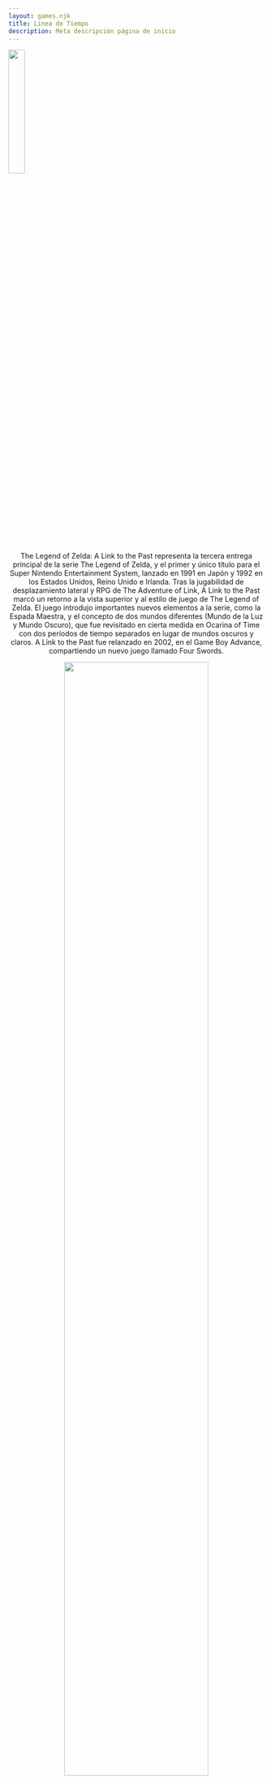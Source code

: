 ```yaml
---
layout: games.njk
title: Linea de Tiempo 
description: Meta descripción página de inicio
---
```

</p>
<img width="25%" src="/img/A_Link_to_the_Past.png">

<center>
  <section class="row container-lg">
    <article class="col-12 col-md-6">
      <p class="text-end">The Legend of Zelda: A Link to the Past representa la tercera entrega principal de la serie The Legend of Zelda, y el primer y único título para el Super Nintendo Entertainment System, lanzado en 1991 en Japón y 1992 en los Estados Unidos, Reino Unido e Irlanda. Tras la jugabilidad de desplazamiento lateral y RPG de The Adventure of Link, A Link to the Past marcó un retorno a la vista superior y al estilo de juego de The Legend of Zelda. El juego introdujo importantes nuevos elementos a la serie, como la Espada Maestra, y el concepto de dos mundos diferentes (Mundo de la Luz y Mundo Oscuro), que fue revisitado en cierta medida en Ocarina of Time con dos períodos de tiempo separados en lugar de mundos oscuros y claros. A Link to the Past fue relanzado en 2002, en el Game Boy Advance, compartiendo un nuevo juego llamado Four Swords.</p>
    </article>
    <article class="col-12 col-md-6">
      <center><img width="75%" src="/img/LP_T.png" alt=""></center>
    </article>
    <article class="col-12">
      <h2>Historia</h2>
    </article>
    <article class="col-12 col-md-4">
      <p class=text-end>El juego comienza con Link despertando en medio de una noche tormentosa debido a un ruego telepático de la Princesa Zelda, quien le informa que está prisionera en el calabozo del castillo y necesita ayuda. Ahora completamente despierto, Link encuentra a su tío con una espada y un escudo en mano. Este le advierte a Link que no abandone la casa y luego se dirige hacia el castillo. A pesar de la advertencia de su tío, Link lo ignora y lo sigue, solo para llegar al castillo y encontrarlo gravemente herido. Su tío le entrega a Link su espada y escudo y le encomienda el destino de la Princesa Zelda. Link procede a rescatar a Zelda, y ambos escapan del castillo a través del sistema de alcantarillado hacia el santuario justo al norte del castillo.Allí, el sacerdote le informa a Link que la única arma lo suficientemente poderosa como para derrotar a Agahnim es la sagrada Espada Maestra. Luego lo envía a encontrar al anciano Sahasrahla, quien explica que no cualquiera puede empuñar la legendaria espada y que un héroe debe surgir de los descendientes de los Caballeros de Hyrule. Para demostrar que es digno de empuñar la Espada del Mal, Link debe adquirir los tres Pendentivos de la Virtud.Después de obtener con éxito los pendentivos y retirar la espada mágica de su pedestal en el Bosque Perdido, Zelda llama a Link una vez más, esta vez advirtiendo que los soldados han invadido el santuario. Link se apresura hacia allí solo para descubrir que llegó demasiado tarde, y que los soldados ya se habían llevado a Zelda al Castillo de Hyrule.</p>
    </article>
    <article class="col-12 col-md-4">
      <center><img width="100%" src="/img/Link_P.webp" alt=""></center>
      <center><img width="100%" src="/img/Ganon_P.png" alt=""></center>
    </article>
    <article class="col-12 col-md-4">
      <p>Una vez más, Link corre en su rescate, pero llega tarde, ya que Agahnim estaba en proceso de enviar a la Princesa Zelda al Mundo Oscuro para finalizar su prueba. Tras completar este ritual, poco tiempo pasó antes de que el sello de los sabios se rompiera por completo. Link logra derrotar a Agahnim, quien también lo arrastra al Mundo Oscuro, afirmando que aún no está verdaderamente derrotado. Allí, Sahasrahla se comunica telepáticamente con Link, explicándole que el mundo en el que se encuentra era en realidad lo que alguna vez fue el Reino Sagrado, pero que fue transformado por el deseo malvado de Ganon de conquistar el mundo para convertirse en el Mundo Oscuro. Luego, encarga a Link la tarea de rescatar a las 7 doncellas encarceladas en las mazmorras dispersas por el Mundo Oscuro. Una vez liberadas, Link viaja a la Torre de Ganon, donde las siete doncellas usan su poder combinado para disipar la barrera que sellaba la entrada. Link procede a atravesar la torre y derrotar a Agahnim por segunda vez, esta vez acabando con él de una vez por todas. Tras su derrota, el espíritu de Ganon se eleva del cuerpo, se transforma en un murciélago y vuela hacia la Pirámide del Poder, donde Link y Ganon se enfrentan en la batalla final. Con el poder de las Flechas Plateadas y la Espada Maestra, Link finalmente vence a Ganon, recupera la Trifuerza y, al hacer un deseo, revierte los efectos del reinado maligno de Ganon sobre Hyrule y finalmente restaura la tierra a su antigua gloria.</p>
    </article>
    <article class="col-12">
      <h2>Linea de Tiempo</h2>
      <p class= text-center>Según la cronología de la serie The Legend of Zelda, A Link to the Past es el primer título situado en la línea temporal "Caída". Esta rama temporal comienza con Ganondorf derrotando exitosamente a Link en Ocarina of Time y obteniendo la Trifuerza completa. Los siete Sabios lo sellan inmediatamente dentro del Reino Sagrado. Años después, personas codiciosas entran en el Mundo Oscuro en busca de la Trifuerza, convirtiéndose en monstruos y uniéndose al ejército de Ganon. En la guerra que sigue, los Caballeros de Hyrule protegen a los Sabios de los secuaces de Ganon, mientras estos lanzan un sello para cerrar la entrada al Mundo Oscuro. Siglos más tarde, cuando Ganon intenta escapar del Mundo Oscuro para conquistar Hyrule, tienen lugar los eventos de A Link to the Past. Según la Enciclopedia, la secuela inmediata del juego es Link's Awakening, seguida eventualmente por Oracle of Seasons y Oracle of Ages. La versión en inglés de la Enciclopedia afirma que los cuatro juegos presentan al mismo Link, mientras que la versión original en japonés lista al Link de Oracle of Seasons y Oracle of Ages como una encarnación separada. Un tiempo después de derrotar a Ganon al final de A Link to the Past, Link deja Hyrule en barco y naufraga en la Isla Koholint, lo que lleva a los eventos de Link's Awakening. Durante una entrevista alrededor del lanzamiento de Ocarina of Time, Shigeru Miyamoto declaró que A Link to the Past ocurrió después de The Adventure of Link.</p>
    </article>
  </section>
</center>

